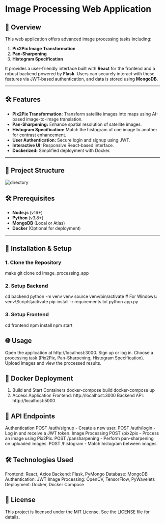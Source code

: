 
# Image Processing Web Application

## 🚀 Overview
This web application offers advanced image processing tasks including:
1. **Pix2Pix Image Transformation**
2. **Pan-Sharpening**
3. **Histogram Specification**

It provides a user-friendly interface built with **React** for the frontend and a robust backend powered by **Flask**. Users can securely interact with these features via JWT-based authentication, and data is stored using **MongoDB**.

---

## 🛠 Features
- **Pix2Pix Transformation:** Transform satellite images into maps using AI-based image-to-image translation.
- **Pan-Sharpening:** Enhance spatial resolution of satellite images.
- **Histogram Specification:** Match the histogram of one image to another for contrast enhancement.
- **User Authentication:** Secure login and signup using JWT.
- **Interactive UI:** Responsive React-based interface.
- **Dockerized:** Simplified deployment with Docker.

---

## 📁 Project Structure

![directory](https://github.com/user-attachments/assets/52fff4af-8b7d-4e71-bf40-9bc4b6f2d682)


## 🛠 Prerequisites
- **Node.js** (v16+)
- **Python** (v3.8+)
- **MongoDB** (Local or Atlas)
- **Docker** (Optional for deployment)

---

## 🔧 Installation & Setup

### 1. Clone the Repository
make git clone 
cd image_processing_app

### 2. Setup Backend
cd backend
python -m venv venv
source venv/bin/activate  # For Windows: venv\Scripts\activate
pip install -r requirements.txt
python app.py
### 3. Setup Frontend

cd frontend
npm install
npm start

## 🌐 Usage
Open the application at http://localhost:3000.
Sign up or log in.
Choose a processing task (Pix2Pix, Pan-Sharpening, Histogram Specification).
Upload images and view the processed results.

## 🐳 Docker Deployment
1. Build and Start Containers
docker-compose build
docker-compose up
2. Access Application
Frontend: http://localhost:3000
Backend API: http://localhost:5000

## 📂 API Endpoints
Authentication
POST /auth/signup - Create a new user.
POST /auth/login - Log in and receive a JWT token.
Image Processing
POST /pix2pix - Process an image using Pix2Pix.
POST /pansharpening - Perform pan-sharpening on uploaded images.
POST /histogram - Match histogram between images.

## 🛠 Technologies Used
Frontend: React, Axios
Backend: Flask, PyMongo
Database: MongoDB
Authentication: JWT
Image Processing: OpenCV, TensorFlow, PyWavelets
Deployment: Docker, Docker Compose

## 📝 License
This project is licensed under the MIT License. See the LICENSE file for details.






